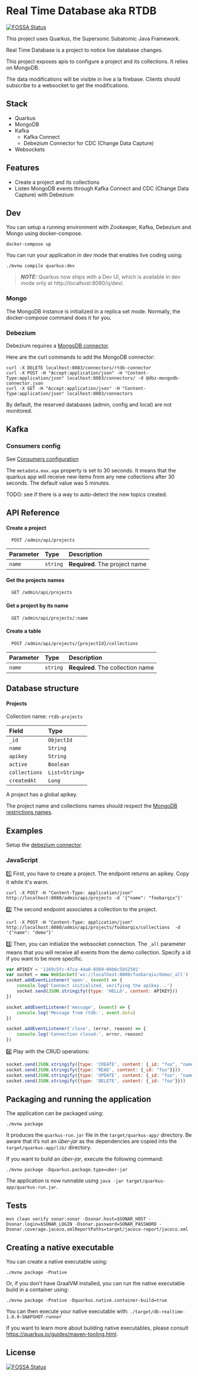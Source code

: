 # Real Time Database aka RTDB
[![FOSSA Status](https://app.fossa.com/api/projects/git%2Bgithub.com%2Fojacquemart%2Fquarkus-realtime-db.svg?type=shield)](https://app.fossa.com/projects/git%2Bgithub.com%2Fojacquemart%2Fquarkus-realtime-db?ref=badge_shield)


This project uses Quarkus, the Supersonic Subatomic Java Framework.

Real Time Database is a project to notice live database changes.

This project exposes apis to configure a project and its collections. It relies on MongoDB.

The data modifications will be visible in live a la firebase. Clients should subscribe to a websocket to get the
modifications.

## Stack

- Quarkus
- MongoDB
- Kafka
  - Kafka Connect
  - Debezium Connector for CDC (Change Data Capture)
- Websockets

## Features

- Create a project and its collections
- Listen MongoDB events through Kafka Connect and CDC (Change Data Capture) with Debezium

## Dev

You can setup a running environment with Zookeeper, Kafka, Debezium and Mongo using docker-compose.

```shell script
docker-compose up
```

You can run your application in dev mode that enables live coding using:
```shell script
./mvnw compile quarkus:dev
```

> **_NOTE:_**  Quarkus now ships with a Dev UI, which is available in dev mode only at http://localhost:8080/q/dev/.

### Mongo

The MongoDB instance is initialized in a replica set mode. Normally, the docker-compose command does it for you.

### Debezium

Debezium requires a [MongoDB connector](dbz-mongodb-connector.json).

Here are the curl commands to add the MongoDB connector:

```shell script
curl -X DELETE localhost:8083/connectors/rtdb-connector
curl -X POST -H "Accept:application/json" -H "Content-Type:application/json" localhost:8083/connectors/ -d @dbz-mongodb-connector.json
curl -X GET -H "Accept:application/json" -H "Content-Type:application/json" localhost:8083/connectors
```

By default, the reserved databases (admin, config and local) are not monitored.

## Kafka

### Consumers config

See [Consumers configuration](https://kafka.apache.org/documentation/#consumerconfigs)

The `metadata.max.age` property is set to 30 seconds. It means that the quarkus app will receive new items
from any new collections after 30 seconds. The default value was 5 minutes.

TODO: see if there is a way to auto-detect the new topics created.

## API Reference

#### Create a project

```http
  POST /admin/api/projects
```

| Parameter | Type     | Description                |
| :-------- | :------- | :------------------------- |
| `name` | `string` | **Required**. The project name |

#### Get the projects names

```http
  GET /admin/api/projects
```

#### Get a project by its name

```http
  GET /admin/api/projects/:name
```

#### Create a table

```http
  POST /admin/api/projects/{projectId}/collections
```

| Parameter | Type     | Description                       |
| :-------- | :------- | :-------------------------------- |
| `name`      | `string` | **Required**. The collection name |

## Database structure

#### Projects

Collection name: `rtdb-projects`

| Field         | Type            |
| :--------     | :-------        |
| `_id`         | `ObjectId`      |
| `name`        | `String`        |
| `apikey`      | `String`        |
| `active`      | `Boolean`       |
| `collections` | `List<String>`  |
| `createdAt`   | `Long`          |

A project has a global apikey.

The project name and collections names should respect
the [MongoDB restrictions names](https://docs.mongodb.com/manual/reference/limits/#std-label-restrictions-on-db-names).

## Examples

Setup the [debezium connector](#debezium).

### JavaScript

1️⃣ First, you have to create a project. The endpoint returns an apikey. Copy it while it's warm.

```curl
curl -X POST -H "Content-Type: application/json" http://localhost:8080/admin/api/projects -d '{"name": "foobarqix"}'
```

2️⃣ The second endpoint associates a collection to the project.

```curl
curl -X POST -H "Content-Type: application/json" http://localhost:8080/admin/api/projects/foobarqix/collections  -d '{"name": "demo"}'
```

3️⃣ Then, you can initialize the websocket connection. The `_all` parameter means that you will receive all events
from the demo collection. Specify a id if you want to be more specific.

```javascript
var APIKEY = '1169c5fc-47ca-4da8-8569-04b6c5b52501'
var socket = new WebSocket('ws://localhost:8080/foobarqix/demo/_all')
socket.addEventListener('open', (event) => {
    console.log('Connect initialized, verifying the apikey...')
    socket.send(JSON.stringify({type: 'HELLO', content: APIKEY}))
})

socket.addEventListener('message', (event) => {
    console.log('Message from rtdb:', event.data)
})

socket.addEventListener('close', (error, reason) => {
    console.log('Connection closed:', error, reason)
})
```

4️⃣ Play with the CRUD operations:

```javascript
socket.send(JSON.stringify({type: 'CREATE', content: {_id: "foo", "name": "bar"}}))
socket.send(JSON.stringify({type: 'READ', content: {_id: "foo"}}))
socket.send(JSON.stringify({type: 'UPDATE', content: {_id: "foo", "name": "foobarqix"}}))
socket.send(JSON.stringify({type: 'DELETE', content: {_id: "foo"}}))
```

## Packaging and running the application

The application can be packaged using:

```shell script
./mvnw package
```

It produces the `quarkus-run.jar` file in the `target/quarkus-app/` directory. Be aware that it’s not an _über-jar_ as
the dependencies are copied into the `target/quarkus-app/lib/` directory.

If you want to build an _über-jar_, execute the following command:

```shell script
./mvnw package -Dquarkus.package.type=uber-jar
```

The application is now runnable using `java -jar target/quarkus-app/quarkus-run.jar`.

## Tests

```
mvn clean verify sonar:sonar -Dsonar.host=$SONAR_HOST -Dsonar.login=$SONAR_LOGIN -Dsonar.password=SONAR_PASSWORD -Dsonar.coverage.jacoco.xmlReportPaths=target/jacoco-report/jacoco.xml
```

## Creating a native executable

You can create a native executable using:

```shell script
./mvnw package -Pnative
```

Or, if you don't have GraalVM installed, you can run the native executable build in a container using:

```shell script
./mvnw package -Pnative -Dquarkus.native.container-build=true
```

You can then execute your native executable with: `./target/db-realtime-1.0.0-SNAPSHOT-runner`

If you want to learn more about building native executables, please consult https://quarkus.io/guides/maven-tooling.html.



## License
[![FOSSA Status](https://app.fossa.com/api/projects/git%2Bgithub.com%2Fojacquemart%2Fquarkus-realtime-db.svg?type=large)](https://app.fossa.com/projects/git%2Bgithub.com%2Fojacquemart%2Fquarkus-realtime-db?ref=badge_large)